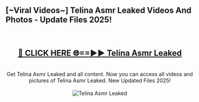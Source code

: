 <h2>[~Viral Videos~] Telina Asmr Leaked Videos And Photos - Update Files 2025!</h2>
<br>
<div align="center">
<h2><a href="https://top-ai-tools.click/QrbHav" rel="nofollow">🔴 CLICK HERE 🌐==►► Telina Asmr Leaked</a></h2>
<br>
Get Telina Asmr Leaked and all content. Now you can access all videos and pictures of Telina Asmr Leaked. New Updated Files 2025!
<br>
<br>
<a href="https://top-ai-tools.click/QrbHav" rel="nofollow" data-target="animated-image.originalLink"><img src="https://i.ibb.co.com/WyWwxjT/player-gif2.gif" alt="Telina Asmr Leaked" style="max-width: 100%; display: inline-block;" data-target="animated-image.originalImage"></a>
</div>
<br>